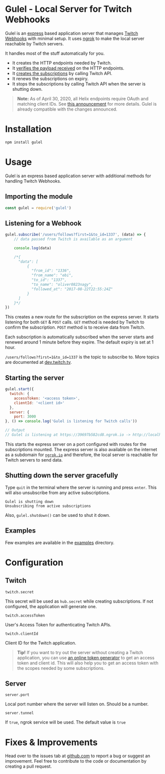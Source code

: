 # Gulel - Local Server for Twitch Webhooks
Gulel is an [express](https://expressjs.com) based application server that manages [Twitch Webhooks](https://dev.twitch.tv/docs/api/guide#webhooks) with minimal setup. It uses [ngrok](https://ngrok.com/) to make the local server reachable by Twitch servers.

It handles most of the stuff automatically for you.
- It creates the HTTP endpoints needed by Twitch.
- It [verifies the payload received](https://dev.twitch.tv/docs/api/webhooks-guide/#webhooks-guide) on the HTTP endpoints.
- It [creates the subscriptions](https://dev.twitch.tv/docs/api/webhooks-reference) by calling Twitch API.
- It renews the subscriptions on expiry.
- It stops the subscriptions by calling Twitch API when the server is shutting down.

> **Note:** As of April 30, 2020, all Helix endpoints require OAuth and matching client IDs. See [this announcement](https://discuss.dev.twitch.tv/t/requiring-oauth-for-helix-twitch-api-endpoints/23916) for more details. Gulel is already compatible with the changes announced.

# Installation
```bash
npm install gulel
```

# Usage
Gulel is an express based application server with additional methods for handling Twitch Webhooks.

## Importing the module
```javascript
const gulel = require('gulel')
```

## Listening for a Webhook
```javascript
gulel.subscribe('/users/follows?first=1&to_id=1337', (data) => { 
    // data passed from Twitch is available as an argument

    console.log(data)

    /*{
      "data": [
          {
            "from_id": "1336",
            "from_name": "ebi",
            "to_id": "1337",
            "to_name": "oliver0823nagy",
            "followed_at": "2017-08-22T22:55:24Z"
          }
      ]
    }*/
})
```

This creates a new route for the subscription on the express server. It starts listening for both `GET` & `POST` calls. `GET` method is needed by Twitch to confirm the subscription. `POST` method is to receive data from Twitch.

Each subscription is automatically subscribed when the server starts and renewed around 1 minute before they expire. The default expiry is set at 1 hour.

`/users/follows?first=1&to_id=1337` is the topic to subscribe to. More topics are documented at [dev.twitch.tv](https://dev.twitch.tv/docs/api/webhooks-reference).
 

## Starting the server
```javascript
gulel.start({
  twitch: {
    accessToken: '<access token>',
    clientId: '<client id>'
  },
  server: {
    port: 3000
}, () => console.log('Gulel is listening for Twitch calls'))

// Output
// Gulel is listening at https://39697b582cd8.ngrok.io -> http://localhost:3000
```

This starts the express server on a port configured with routes for the subscriptions mounted. The express server is also available on the internet as a subdomain for [`ngrok.io`](https://ngrok.com) and therefore, the local server is reachable for Twitch servers to send data.

## Shutting down the server gracefully
Type `quit` in the terminal where the server is running and press `enter`. This will also unsubscribe from any active subscriptions.

```
Gulel is shutting down
Unsubscribing from active subscriptions
```

Also, `gulel.shutdown()` can be used to shut it down.

## Examples
Few examples are available in the [examples](./examples) directory.

# Configuration
## Twitch
```
twitch.secret
```
This secret will be used as `hub.secret` while creating subscriptions. If not configured, the application will generate one.

```
twitch.accessToken
```
User's Access Token for authenticating Twitch APIs. 

```
twitch.clientId
```
Client ID for the Twitch application.

> **Tip!** If you want to try out the server without creating a Twitch application, you can use [an online token generator](https://twitchtokengenerator.com/) to get an access token and client id. This will also help you to get an access token with the scopes needed by some subscriptions.

## Server
```
server.port
```
Local port number where the server will listen on. Should be a number.

```
server.tunnel
```
If `true`, ngrok service will be used. The default value is `true`

# Fixes & Improvements
Head over to the issues tab at [github.com](https://github.com/abskmj/gulel/issues) to report a bug or suggest an improvement. Feel free to contribute to the code or documentation by creating a pull request.
